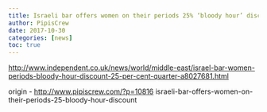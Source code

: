 ```yaml
---
title: Israeli bar offers women on their periods 25% ‘bloody hour’ discount
author: PipisCrew
date: 2017-10-30
categories: [news]
toc: true
---
```


http://www.independent.co.uk/news/world/middle-east/israel-bar-women-periods-bloody-hour-discount-25-per-cent-quarter-a8027681.html

origin - http://www.pipiscrew.com/?p=10816 israeli-bar-offers-women-on-their-periods-25-bloody-hour-discount
